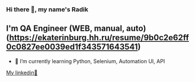 ### Hi there 👋, my name's Radik
## I'm QA Engineer (WEB, manual, auto)(https://ekaterinburg.hh.ru/resume/9b0c2e62ff0c0827ee0039ed1f343571643541)

- 🌱 I’m currently learning Python, Selenium, Automation UI, API

[My linkedin💬](https://www.linkedin.com/in/galliamovrr/?locale=en_US)

  
<!--
**RadikGalliamov/RadikGalliamov** is a ✨ _special_ ✨ repository because its `README.md` (this file) appears on your GitHub profile.

Here are some ideas to get you started:

- 🔭 I’m currently working on QA Engineer (manual, auto)
- 🌱 I’m currently learning Automation with python
- 👯 I’m looking to collaborate on ...
- 🤔 I’m looking for help with ...
- 💬 Ask me about ...
- 📫 How to reach me: ...
- 😄 Pronouns: ...
- ⚡ Fun fact: ...
-->
